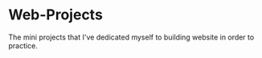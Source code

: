 # Web-Projects
The mini projects that I've dedicated myself to building website in order to practice. 
